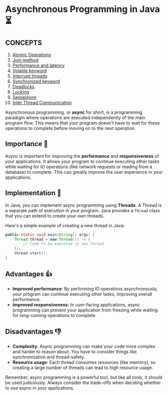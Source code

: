 # Asynchronous Programming in Java :hourglass_flowing_sand:

## CONCEPTS

1. [Atomic Operations](concepts/ATOMIC.md)
2. [Join method](concepts/JOIN.md)
3. [Performance and latency](concepts/PERFORMANCE.md)
4. [Volatile keyword](concepts/VOLATILE.md)
5. [Interrupt threads](concepts/TERMINATION_THREAD.md)
6. [Synchronized keyword](concepts/SYNCHRONIZED.md)
7. [Deadlocks](concepts/DEADLOCKS.md)
8. [Locking](concepts/LOCKING.md)
9. [Semaphore](concepts/SEMAPHORE.md)
10. [Inter Thread Communication](concepts/INTER_THREAD_COMMUNICATION.md)

Asynchronous programming, or **async** for short, is a programming paradigm where operations are executed independently of the main program flow. This means that your program doesn't have to wait for these operations to complete before moving on to the next operation.

## Importance :dart:

Async is important for improving the **performance** and **responsiveness** of your applications. It allows your program to continue executing other tasks while waiting for IO operations (like network requests or reading from a database) to complete. This can greatly improve the user experience in your applications.

## Implementation :wrench:

In Java, you can implement async programming using **Threads**. A Thread is a separate path of execution in your program. Java provides a `Thread` class that you can extend to create your own threads.

Here's a simple example of creating a new thread in Java:

```java
public static void main(String[] args) {
    Thread thread = new Thread(() -> {
        // Code to be executed in new thread
    });
    thread.start();
}
```

## Advantages :+1:

- **Improved performance**: By performing IO operations asynchronously, your program can continue executing other tasks, improving overall performance.
- **Improved responsiveness**: In user-facing applications, async programming can prevent your application from freezing while waiting for long-running operations to complete.

## Disadvantages :-1:

- **Complexity**: Async programming can make your code more complex and harder to reason about. You have to consider things like synchronization and thread-safety.
- **Resource usage**: Each thread consumes resources (like memory), so creating a large number of threads can lead to high resource usage.

Remember, async programming is a powerful tool, but like all tools, it should be used judiciously. Always consider the trade-offs when deciding whether to use async in your applications.
